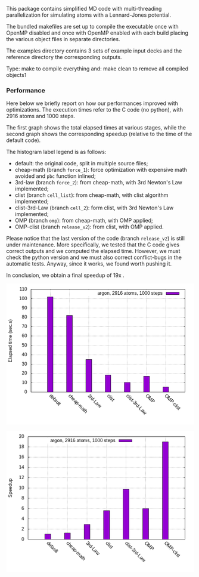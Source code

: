 This package contains simplified MD code with multi-threading
parallelization for simulating atoms with a Lennard-Jones potential.

The bundled makefiles are set up to compile the executable once
with OpenMP disabled and once with OpenMP enabled with each build
placing the various object files in separate directories.

The examples directory contains 3 sets of example input decks
and the reference directory the corresponding outputs.

Type: make
to compile everything and: make clean
to remove all compiled objects1

### Performance

Here below we briefly report on how our performances improved with optimizations. The execution times refer to the C code (no python), with 2916 atoms and 1000 steps.

The first graph shows the total elapsed times at various stages, while the second graph shows the corresponding speedup (relative to the time of the default code).

The histogram label legend is as follows:

- default: the original code, split in multiple source files;
- cheap-math (branch `force_1`): force optimization with expensive math avoided and `pbc` function inlined;
- 3rd-law (branch `force_2`): from cheap-math, with 3rd Newton's Law implemented;
- clist (branch `cell_list`): from cheap-math, with clist algorithm implemented;
- clist-3rd-Law (branch `cell_2`): form clist, with 3rd Newton's Law implemented;
- OMP (branch `omp`): from cheap-math, with OMP applied;
- OMP-clist (branch `release_v2`): from clist, with OMP applied.

Please notice that the last version of the code (branch `release_v2`) is still under maintenance. More specifically, we tested that the C code gives correct outputs and we computed the elapsed time. However, we must check the python version and we must also correct conflict-bugs in the automatic tests. Anyway, since it works, we found worth pushing it.

In conclusion, we obtain a final speedup of 19x .

![](times.png)

![](speedup.png)
